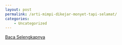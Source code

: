 ```yaml
---
layout: post
permalink: /arti-mimpi-dikejar-monyet-tapi-selamat/
categories:
    - Uncategorized
---
```


[Baca Selengkapnya](/10)